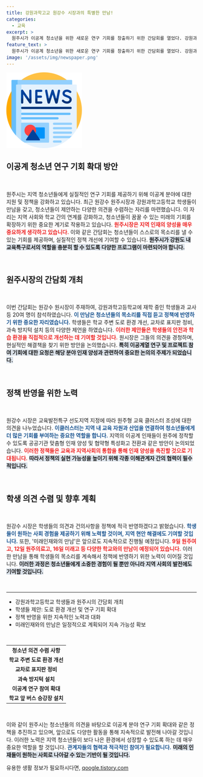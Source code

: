 ```yaml
---
title: 강원과학고교 원강수 시장과의 특별한 만남!
categories:
  - 교육
excerpt: >
  원주시가 이공계 청소년을 위한 새로운 연구 기회를 창출하기 위한 간담회를 열었다. 강원과학고 학생들이 제출한 다양한 건의사항을 바탕으로 지역 인재 양성 정책이 논의되었으며, 시장은 학생들의 의견을 적극 반영할 것을 약속했다.
feature_text: >
  원주시가 이공계 청소년을 위한 새로운 연구 기회를 창출하기 위한 간담회를 열었다. 강원과학고 학생들이 제출한 다양한 건의사항을 바탕으로 지역 인재 양성 정책이 논의되었으며, 시장은 학생들의 의견을 적극 반영할 것을 약속했다.
image: '/assets/img/newspaper.png'
---
```


<p><img src="/assets/img/newspaper.png" alt="kimp 속보" /></p>

<h2 data-ke-size="size26">이공계 청소년 연구 기회 확대 방안</h2>

<p data-ke-size="size16">&nbsp;</p>

<p>원주시는 지역 청소년들에게 실질적인 연구 기회를 제공하기 위해 이공계 분야에 대한 지원 및 정책을 강화하고 있습니다. 최근 원강수 원주시장과 강원과학고등학교 학생들이 만남을 갖고, 청소년들이 제안하는 다양한 의견을 수렴하는 자리를 마련했습니다. 이 자리는 지역 사회와 학교 간의 연계를 강화하고, 청소년들이 꿈꿀 수 있는 미래의 기회를 확장하기 위한 중요한 계기로 작용하고 있습니다. <b><span style="color: #ee2323;">원주시장은 지역 인재의 양성을 매우 중요하게 생각하고 있습니다.</span></b> 이와 같은 간담회는 청소년들이 스스로의 목소리를 낼 수 있는 기회를 제공하며, 실질적인 정책 개선에 기여할 수 있습니다. <b><span style="background-color: #21538527;">원주시가 강원도 내 교육특구로서의 역할을 충분히 할 수 있도록 다양한 프로그램이 마련되어야 합니다.</span></b> </p>

<p data-ke-size="size16">&nbsp;</p>

<h2 data-ke-size="size26">원주시장의 간담회 개최</h2>

<p data-ke-size="size16">&nbsp;</p>

<p>이번 간담회는 원강수 원시장이 주재하여, 강원과학고등학교에 재학 중인 학생들과 교사 등 20여 명이 참석하였습니다. <b><span style="color: #1a5490;">이 만남은 청소년들의 목소리를 직접 듣고 정책에 반영하기 위한 중요한 자리였습니다.</span></b> 학생들은 학교 주변 도로 환경 개선, 교차로 표지판 정비, 과속 방지턱 설치 등의 다양한 제언을 하였습니다. <b><span style="color: #ee2323;">이러한 제안들은 학생들의 안전과 학습 환경을 직접적으로 개선하는 데 기여할 것입니다.</span></b> 원시장은 그들의 의견을 경청하며, 현실적인 해결책을 찾기 위한 방안을 논의했습니다. <b><span style="background-color: #21538527;">특히 이공계열 연구 및 프로젝트 참여 기회에 대한 요청은 해당 분야 인재 양성과 관련하여 중요한 논의의 주제가 되었습니다.</span></b> </p>

<p data-ke-size="size16">&nbsp;</p>

<h2 data-ke-size="size26">정책 반영을 위한 노력</h2>

<p data-ke-size="size16">&nbsp;</p>

<p>원강수 시장은 교육발전특구 선도지역 지정에 따라 원주형 교육 클러스터 조성에 대한 의견을 나누었습니다. <b><span style="color: #1a5490;">이클러스터는 지역 내 교육 자원과 산업을 연결하여 청소년들에게 더 많은 기회를 부여하는 중요한 역할을 합니다.</span></b> 지역의 이공계 인재들이 원주에 정착할 수 있도록 공공기관 맞춤형 인재 양성 및 협약형 특성화고 전환과 같은 방안이 논의되었습니다. <b><span style="color: #ee2323;">이러한 정책들은 교육과 지역사회의 통합을 통해 인재 양성을 촉진할 것으로 기대됩니다.</span></b> <b><span style="background-color: #21538527;">따라서 정책의 실현 가능성을 높이기 위해 각종 이해관계자 간의 협력이 필수적입니다.</span></b></p>

<p data-ke-size="size16">&nbsp;</p>

<h2 data-ke-size="size26">학생 의견 수렴 및 향후 계획</h2>

<p data-ke-size="size16">&nbsp;</p>

<p>원강수 시장은 학생들의 의견과 건의사항을 정책에 적극 반영하겠다고 밝혔습니다. <b><span style="color: #1a5490;">학생들이 원하는 사회 경험을 제공하기 위해 노력할 것이며, 지역 현안 해결에도 기여할 것입니다.</span></b> 또한, '미래인재와의 만남'은 앞으로도 지속적으로 진행될 예정입니다. <b><span style="color: #ee2323;">9일 원주여고, 12일 원주의료고, 16일 미래고 등 다양한 학교와의 만남이 예정되어 있습니다.</span></b> 이러한 만남을 통해 학생들의 목소리를 계속해서 정책에 반영하기 위한 노력이 이어질 것입니다. <b><span style="background-color: #21538527;">이러한 과정은 청소년들에게 소중한 경험이 될 뿐만 아니라 지역 사회의 발전에도 기여할 것입니다.</span></b></p>

<p data-ke-size="size16">&nbsp;</p>

<hr />

<ul>
    <li>강원과학고등학교 학생들과 원주시의 간담회 개최</li>
    <li>학생들 제안: 도로 환경 개선 및 연구 기회 확대</li>
    <li>정책 반영을 위한 지속적인 노력과 대화</li>
    <li>미래인재와의 만남은 일정적으로 계획되어 지속 가능성 확보</li>
</ul>

<p data-ke-size="size16">&nbsp;</p>

<table style="width: 100%; border-collapse: collapse;">
    <tr>
        <td style="text-align: center; height: 17px;"><b>청소년 의견 수렴 사항</b></td>
    </tr>
    <tr>
        <td style="text-align: center; height: 17px;"><b>학교 주변 도로 환경 개선</b></td>
    </tr>
    <tr>
        <td style="text-align: center; height: 17px;"><b>교차로 표지판 정비</b></td>
    </tr>
    <tr>
        <td style="text-align: center; height: 17px;"><b>과속 방지턱 설치</b></td>
    </tr>
    <tr>
        <td style="text-align: center; height: 17px;"><b>이공계 연구 참여 확대</b></td>
    </tr>
    <tr>
        <td style="text-align: center; height: 17px;"><b>학교 앞 버스 승강장 설치</b></td>
    </tr>
</table>

<p data-ke-size="size16">&nbsp;</p>

<p>이와 같이 원주시는 청소년들의 의견을 바탕으로 이공계 분야 연구 기회 확대와 같은 정책을 추진하고 있으며, 앞으로도 다양한 활동을 통해 지속적으로 발전해 나아갈 것입니다. 이러한 노력은 지역 청소년들이 보다 나은 환경에서 성장할 수 있도록 하는 데 매우 중요한 역할을 할 것입니다. <b><span style="color: #1a5490;">관계자들의 협력과 적극적인 참여가 필요합니다.</span></b> <b><span style="background-color: #21538527;">미래의 인재들이 원하는 사회로 나아갈 수 있는 기반이 될 것입니다.</span></b></p>
유용한 생활 정보가 필요하시다면, <a href="https://qoogle.tistory.com" rel="dofollow">qoogle.tistory.com</a>


